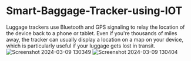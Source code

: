 # Smart-Baggage-Tracker-using-IOT
Luggage trackers use Bluetooth and GPS signaling to relay the location of the device back to a phone or tablet. Even if you're thousands of miles away, the tracker can usually display a location on a map on your device, which is particularly useful if your luggage gets lost in transit.
![Screenshot 2024-03-09 130349](https://github.com/bysanivenkatasaisukumar/Smart-Baggage-Tracker-using-IoT/assets/136966173/308c193d-976f-432e-8863-a544b394242e)
![Screenshot 2024-03-09 130404](https://github.com/bysanivenkatasaisukumar/Smart-Baggage-Tracker-using-IoT/assets/136966173/20059964-ac7f-4a9f-a82c-bae03d504150)
